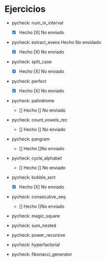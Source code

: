 # Ejercicios

-    pycheck: num_in_interval 
        - [X] Hecho [X] No enviado
-    pycheck: extract_evens Hecho No envidado 
        - [X] Hecho [X] No enviado
-    pycheck: split_case
        - [X] Hecho [X] No enviado
-    pycheck: perfect
        - [X] Hecho [X] No enviado
-    pycheck: palindrome
        - [] Hecho [] No enviado
-    pycheck: count_vowels_rec
        - [] Hecho [] No enviado
-    pycheck: pangram
        - [] Hecho []No enviado
-    pycheck: cycle_alphabet
        - [] Hecho [] No enviado
-    pycheck: bubble_sort
        - [x] Hecho [X] No enviado
-    pycheck: consecutive_seq
        - [] Hecho []No enviado
-    pycheck: magic_square

-   pycheck: sum_nested

-   pycheck: power_recursive

-   pycheck: hyperfactorial

-   pycheck: fibonacci_generator

